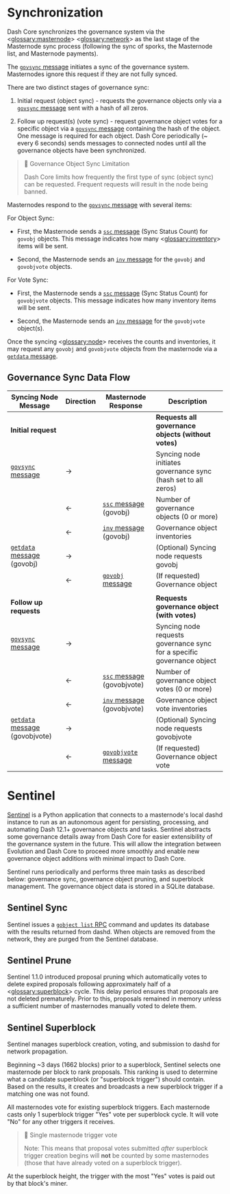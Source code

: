 # Synchronization

Dash Core synchronizes the governance system via the <<glossary:masternode>> <<glossary:network>> as the last stage of the Masternode sync process (following the sync of sporks, the Masternode list, and Masternode payments).

The [`govsync` message](core-ref-p2p-network-governance-messages#govsync) initiates a sync of the governance system. Masternodes ignore this request if they are not fully synced.  

There are two distinct stages of governance sync:

1. Initial request (object sync) - requests the governance objects only via a [`govsync` message](core-ref-p2p-network-governance-messages#govsync) sent with a hash of all zeros.  

2. Follow up request(s) (vote sync) - request governance object votes for a specific object via a [`govsync` message](core-ref-p2p-network-governance-messages#govsync) containing the hash of the object. One message is required for each object. Dash Core periodically (~ every 6 seconds) sends messages to connected nodes until all the governance objects have been synchronized.

> 📘 Governance Object Sync Limitation
>
> Dash Core limits how frequently the first type of sync (object sync) can be requested. Frequent requests will result in the node being banned.

Masternodes respond to the [`govsync` message](core-ref-p2p-network-governance-messages#govsync) with several items:

For Object Sync:

* First, the Masternode sends a [`ssc` message](core-ref-p2p-network-masternode-messages#ssc) (Sync Status Count) for `govobj` objects. This message indicates how many <<glossary:inventory>> items will be sent.

* Second, the Masternode sends an [`inv` message](core-ref-p2p-network-data-messages#inv) for the `govobj` and `govobjvote` objects.

For Vote Sync:

* First, the Masternode sends a [`ssc` message](core-ref-p2p-network-masternode-messages#ssc) (Sync Status Count) for `govobjvote` objects. This message indicates how many inventory items will be sent.

* Second, the Masternode sends an [`inv` message](core-ref-p2p-network-data-messages#inv) for the `govobjvote` object(s).

Once the syncing <<glossary:node>> receives the counts and inventories, it may request any `govobj` and `govobjvote` objects from the masternode via a [`getdata` message](core-ref-p2p-network-data-messages#getdata).

## Governance Sync Data Flow

| **Syncing Node Message** | **Direction**  | **Masternode Response**   | **Description** |
| --- | --- | --- | --- |
| **Initial request** | | | **Requests all governance objects (without votes)** |
| [`govsync` message](core-ref-p2p-network-governance-messages#govsync)        | →              |                           | Syncing node initiates governance sync (hash set to all zeros)
|                          | ←              | [`ssc` message](core-ref-p2p-network-masternode-messages#ssc) (govobj)    | Number of governance objects (0 or more)
|                          | ←              | [`inv` message](core-ref-p2p-network-data-messages#inv) (govobj)    | Governance object inventories
| [`getdata` message](core-ref-p2p-network-data-messages#getdata) (govobj) | →              |                           | (Optional) Syncing node requests govobj
|                          | ←              | [`govobj` message](core-ref-p2p-network-governance-messages#govobj)          | (If requested) Governance object
| | | | |
| **Follow up requests** | | | **Requests governance object (with votes)** |
| [`govsync` message](core-ref-p2p-network-governance-messages#govsync)        | →              |                           | Syncing node requests governance sync for a specific governance object
|                          | ←              | [`ssc` message](core-ref-p2p-network-masternode-messages#ssc) (govobjvote)| Number of governance object votes (0 or more)
|                          | ←              | [`inv` message](core-ref-p2p-network-data-messages#inv) (govobjvote)| Governance object vote inventories
| [`getdata` message](core-ref-p2p-network-data-messages#getdata) (govobjvote) | →              |                           | (Optional) Syncing node requests govobjvote
|                          | ←              | [`govobjvote` message](core-ref-p2p-network-governance-messages#govobjvote)      | (If requested) Governance object vote

# Sentinel

[Sentinel](https://github.com/dashpay/sentinel/) is a Python application that connects to a masternode's local dashd instance to run as an autonomous agent for persisting, processing, and automating Dash 12.1+ governance objects and tasks. Sentinel abstracts some governance details away from Dash Core for easier extensibility of the governance system in the future. This will allow the integration between Evolution and Dash Core to proceed more smoothly and enable new governance object additions with minimal impact to Dash Core.

Sentinel runs periodically and performs three main tasks as described below:
governance sync, governance object pruning, and superblock management. The governance object data is stored in a SQLite database.

## Sentinel Sync

Sentinel issues a [`gobject list` RPC](core-api-ref-remote-procedure-calls-dash#gobject-list) command and updates its database with the results returned from dashd. When objects are removed from the network, they are purged from the Sentinel database.

## Sentinel Prune

Sentinel 1.1.0 introduced proposal pruning which automatically votes to delete expired proposals following approximately half of a <<glossary:superblock>> cycle. This delay period ensures that proposals are not deleted prematurely. Prior to this, proposals remained in memory unless a sufficient number of masternodes manually voted to delete them.

## Sentinel Superblock

Sentinel manages superblock creation, voting, and submission to dashd for network propagation.

Beginning ~3 days (1662 blocks) prior to a superblock, Sentinel selects one masternode per block to rank proposals. This ranking is used to determine what a candidate superblock (or "superblock trigger") should contain. Based on the results, it creates and broadcasts a new superblock trigger if a matching one was not found.

All masternodes vote for existing superblock triggers. Each masternode casts only 1 superblock trigger "Yes" vote per superblock cycle. It will vote "No" for any other triggers it receives.

> 🚧 Single masternode trigger vote
>
> Note: This means that proposal votes submitted _after_ superblock trigger creation begins will **not** be counted by some masternodes (those that have already voted on a superblock trigger).

At the superblock height, the trigger with the most "Yes" votes is paid out by that block's miner.